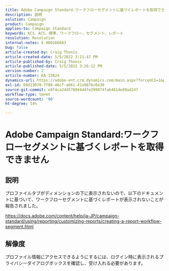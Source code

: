 ```yaml
---
title: Adobe Campaign Standard:ワークフローセグメントに基づくレポートを取得できない
description: 説明
solution: Campaign
product: Campaign
applies-to: Campaign Standard
keywords: KCS、ACS、標準、ワークフロー、セグメント、レポート
resolution: Resolution
internal-notes: E-000166683
bug: false
article-created-by: Craig Thonis
article-created-date: 5/5/2022 3:21:47 PM
article-published-by: Craig Thonis
article-published-date: 5/5/2022 3:26:12 PM
version-number: 2
article-number: KA-15824
dynamics-url: https://adobe-ent.crm.dynamics.com/main.aspx?forceUCI=1&pagetype=entityrecord&etn=knowledgearticle&id=9599cb0f-87cc-ec11-a7b5-6045bd00d995
exl-id: 09d23078-7f80-46cf-a661-41a9876c6e30
source-git-commit: e8f4ca2dd578944d4fe399074fab461de88ad247
workflow-type: tm+mt
source-wordcount: '90'
ht-degree: 14%

---
```


# Adobe Campaign Standard:ワークフローセグメントに基づくレポートを取得できません

## 説明


プロファイルタブがディメンションの下に表示されないので、以下のドキュメントに基づいて、ワークフローセグメントに基づくレポートが表示されないことが報告されました。

https://docs.adobe.com/content/help/ja-JP/campaign-standard/using/reporting/customizing-reports/creating-a-report-workflow-segment.html


## 解像度


プロファイル情報にアクセスできるようにするには、ログイン時に表示されるプライバシーダイアログボックスを確認し、受け入れる必要があります。
